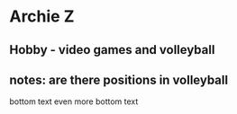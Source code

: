 # Archie Z

## Hobby - video games and volleyball
## notes: are there positions in volleyball

bottom text
even more bottom text
